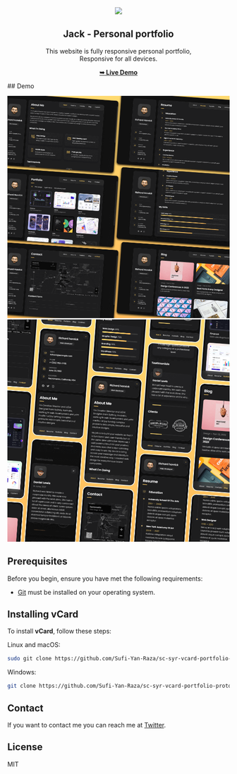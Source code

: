<div align="center">
  
 
  <img src="./readme-images/project-logo.png" />

  <h2 align="center">Jack - Personal portfolio</h2>

  This website is fully responsive personal portfolio, <br />Responsive for all devices.

  <a href="https://syr-jack-portfolio-prototype-demo.vercel.app/"><strong>➥ Live Demo</strong></a>

</div>
## Demo

![vCard Desktop Demo](./website-demo-image/desktop.png "Desktop Demo")
<br/>
![vCard Mobile Demo](./website-demo-image/mobile.png "Mobile Demo")

## Prerequisites

Before you begin, ensure you have met the following requirements:

* [Git](https://git-scm.com/downloads "Download Git") must be installed on your operating system.

## Installing vCard

To install **vCard**, follow these steps:

Linux and macOS:

```bash
sudo git clone https://github.com/Sufi-Yan-Raza/sc-syr-vcard-portfolio-prototype-demo.git
```

Windows:

```bash
git clone https://github.com/Sufi-Yan-Raza/sc-syr-vcard-portfolio-prototype-demo.git
```

## Contact

If you want to contact me you can reach me at [Twitter](https://www.twitter.com/codewithsadee).

## License

MIT
